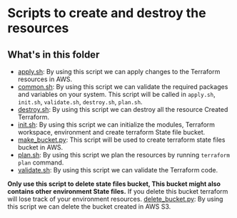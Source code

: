 # Scripts to create and destroy the resources

## What's in this folder

* [apply.sh](./apply.sh): By using this script we can apply changes to the Terraform resources in AWS.
* [common.sh](./common.sh): By using this script we can validate the required packages and variables on your system. This script will be called in `apply.sh`, `init.sh`, `validate.sh`, `destroy.sh`, `plan.sh`.  
* [destroy.sh](./destroy.sh): By using this script we can destroy all the resource Created Terraform.  
* [init.sh](./init.sh): By using this script we can initialize the modules, Terraform workspace, environment and create terraform State file bucket.
* [make_bucket.py](./make_bucket.py): This script will be used to create terraform state files bucket in AWS.
* [plan.sh](./plan.sh): By using this script we plan the resources by running `terraform plan` command. 
* [validate.sh](./validate.sh): By using this script we can validate the Terraform code.


**Only use this script to delete state files bucket, This bucket might also contains other environment State files.** 
If you delete this bucket terraform will lose track of your environment resources. 
[delete_bucket.py](./delete_bucket.py): By using this script we can delete the bucket created in AWS S3.
